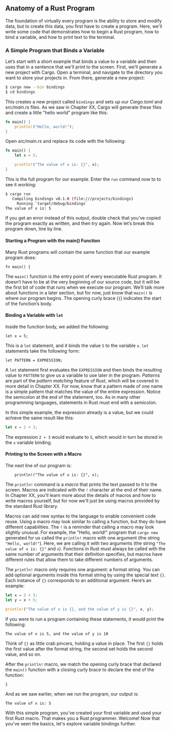 ## Anatomy of a Rust Program

The foundation of virtually every program is the ability to store and modify
data, but to create this data, you first have to create a program. Here, we'll
write some code that demonstrates how to begin a Rust program, how to bind a
variable, and how to print text to the terminal.

### A Simple Program that Binds a Variable

Let’s start with a short example that binds a value to a variable and then uses
that in a sentence that we'll print to the screen. First, we’ll generate a new
project with Cargo. Open a terminal, and navigate to the directory you want to
store your projects in. From there, generate a new project:

```bash
$ cargo new --bin bindings
$ cd bindings
```

This creates a new project called `bindings` and sets up our *Cargo.toml* and
*src/main.rs* files. As we saw in Chapter XX, Cargo will generate these files
and create a little "hello world" program like this:

```rust
fn main() {
    println!("Hello, world!");
}
```

Open *src/main.rs* and replace its code with the following:

```rust
fn main() {
    let x = 5;

    println!("The value of x is: {}", x);
}
```

This is the full program for our example. Enter the `run` command now to to see
it working:

```bash
$ cargo run
   Compiling bindings v0.1.0 (file:///projects/bindings)
     Running `target/debug/bindings`
The value of x is: 5
```

If you get an error instead of this output, double check that you've copied the
program exactly as written, and then try again. Now let’s break this program
down, line by line.

#### Starting a Program with the main() Function

Many Rust programs will contain the same function that our example program does:

```rust,ignore
fn main() {
```

The `main()` function is the entry point of every executable Rust program. It
doesn’t have to be at the very beginning of our source code, but it will be the
first bit of code that runs when we execute our program. We’ll talk more about
functions in a later section, but for now, just know that `main()` is
where our program begins. The opening curly brace (`{`) indicates the start of
the function’s body.

#### Binding a Variable with `let`

Inside the function body, we added the following:

```rust,ignore
let x = 5;
```

This is a `let` statement, and it binds the value `5` to the variable `x`.
`let` statements take the following form:

```text
let PATTERN = EXPRESSION;
```

A `let` statement first evaluates the `EXPRESSION` and then binds the resulting
value to `PATTERN` to give us a variable to use later in the program.
*Patterns* are part of the *pattern matching* feature of Rust, which will be
covered in more detail in Chapter XX. For now, know that a pattern made of one
name is a simple pattern that matches the value of the entire expression.
Notice the semicolon at the end of the statement, too. As in many other
programming languages, statements in Rust must end with a semicolon.

In this simple example, the expression already is a value, but we could achieve
the same result like this:

```rust
let x = 2 + 3;
```

The expression `2 + 3` would evaluate to `5`, which would in turn be stored in
the `x` variable binding.

#### Printing to the Screen with a Macro

The next line of our program is:

```rust,ignore
    println!("The value of x is: {}", x);
```

The `println!` command is a *macro* that prints the text passed to it to the
screen. Macros are indicated with the `!` character at the end of their name.
In Chapter XX, you'll learn more about the details of macros and how to
write macros yourself, but for now we'll just be using macros provided by the
standard Rust library.

Macros can add new syntax to the language to enable convenient code reuse.
Using a macro may look similar to calling a function, but they do have
different capabilities. The `!` is a reminder that calling a macro may look
slightly unusual. For example, the "Hello, world!" program that `cargo new`
generated for us called the `println!` macro with one argument (the string
`"Hello, world!"`). Here, we are calling it with two arguments (the string
`"The value of x is: {}"` and `x`). Functions in Rust must always be called
with the same number of arguments that their definition specifies, but macros
have different rules that allow them to take different numbers of arguments.

The `println!` macro only requires one argument: a format string. You can add
optional arguments inside this format string by using the special text `{}`.
Each instance of `{}` corresponds to an additional argument. Here’s an example:

```rust
let x = 2 + 3;
let y = x + 5;

println!("The value of x is {}, and the value of y is {}", x, y);
```

If you were to run a program containing these statements, it would print the
following:

```text
The value of x is 5, and the value of y is 10
```

Think of `{}` as little crab pincers, holding a value in place. The first `{}`
holds the first value after the format string, the second set holds the second
value, and so on.

After the `println!` macro, we match the opening curly brace that declared the
`main()` function with a closing curly brace to declare the end of the function:

```rust,ignore
}
```

And as we saw earlier, when we run the program, our output is:

```text
The value of x is: 5
```

With this simple program, you've created your first variable and used your
first Rust macro. That makes you a Rust programmer. Welcome! Now that you've
seen the basics, let's explore variable bindings further.
